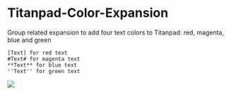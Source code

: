 # Titanpad-Color-Expansion
Group related expansion to add four text colors to Titanpad: red, magenta, blue and green

```
[Text] for red text
#Text# for magenta text
**Text** for blue text
''Text'' for green text
```
![](http://i.imgur.com/8kTNqed.png)
